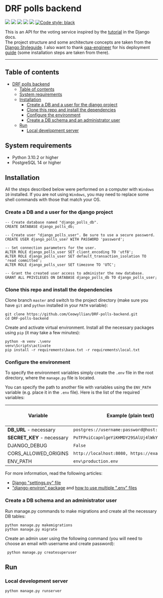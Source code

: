 # DRF polls backend

[![](https://github.com/Ceowyllian/DRF-polls-backend/actions/workflows/django.yml/badge.svg)](https://github.com/Ceowyllian/DRF-polls-backend/actions/workflows/django.yml)
[![](https://codecov.io/gh/Ceowyllian/DRF-polls-backend/branch/master/graph/badge.svg?token=DDAU4GIT09)](https://codecov.io/gh/Ceowyllian/DRF-polls-backend)
[![](https://img.shields.io/github/license/Ceowyllian/DRF-polls-backend?color=blue&label=License)](https://github.com/Ceowyllian/DRF-polls-backend/blob/master/LICENSE)
[![](https://img.shields.io/github/pipenv/locked/dependency-version/Ceowyllian/DRF-polls-backend/django?label=Django)](https://www.djangoproject.com)
[![](https://img.shields.io/github/pipenv/locked/dependency-version/Ceowyllian/DRF-polls-backend/djangorestframework?label=REST+Framework)](https://www.django-rest-framework.org/)
[![Code style: black](https://img.shields.io/badge/code%20style-black-000000.svg?label=Code+style)](https://github.com/psf/black)

This is an API for the voting service inspired by
the [tutorial](https://docs.djangoproject.com/en/4.1/intro/tutorial01/) in the Django docs.  
The project structure and some architecture concepts are taken from
the [Django Styleguide](https://github.com/HackSoftware/Django-Styleguide).
I also want to thank [qaa-engineer](https://github.com/qaa-engineer/) for his deployment
[guide](https://github.com/qaa-engineer/deploy-django) (some installation steps are taken from there).
___

## Table of contents

<!-- TOC -->

* [DRF polls backend](#drf-polls-backend)
    * [Table of contents](#table-of-contents)
    * [System requirements](#system-requirements)
    * [Installation](#installation)
        * [Create a DB and a user for the django project](#create-a-db-and-a-user-for-the-django-project)
        * [Clone this repo and install the dependencies](#clone-this-repo-and-install-the-dependencies)
        * [Configure the environment](#configure-the-environment)
        * [Create a DB schema and an administrator user](#create-a-db-schema-and-an-administrator-user)
    * [Run](#run)
        * [Local development server](#local-development-server)

<!-- TOC -->

## System requirements

- Python 3.10.2 or higher
- PostgreSQL 14 or higher

## Installation

All the steps described below were performed on a computer with `Windows 10` installed. If you are not using `Windows`,
you may need to replace some shell commands with those that match your OS.

### Create a DB and a user for the django project

```postgresql
-- Create database named "django_polls_db".
CREATE DATABASE django_polls_db;

-- Create user "django_polls_user". Be sure to use a secure password.
CREATE USER django_polls_user WITH PASSWORD 'password';

-- Set connection parameters for the user.
ALTER ROLE django_polls_user SET client_encoding TO 'utf8';
ALTER ROLE django_polls_user SET default_transaction_isolation TO 'read committed';
ALTER ROLE django_polls_user SET timezone TO 'UTC';

-- Grant the created user access to administer the new database.
GRANT ALL PRIVILEGES ON DATABASE django_polls_db TO django_polls_user;
```

### Clone this repo and install the dependencies

Clone branch `master` and switch to the project directory (make sure you have `git` and `python` installed in
your `PATH` variable):

```shell
git clone https://github.com/Ceowyllian/DRF-polls-backend.git
cd DRF-polls-backend
```

Create and activate virtual environment. Install all the necessary packages using `pip` (it may take a few minutes):

```shell
python -m venv .\venv
venv\Scripts\activate
pip install -r requirements\base.txt -r requirements\local.txt
```

### Configure the environment

To specify the environment variables simply create the `.env` file in the root directory, where the `manage.py` file is
located.

You can specify the path to another file with variables using the `ENV_PATH` variable (e.g. place it in
the `.env` file). Here is the list of the required variables:

| Variable                   | Example (plain text)                             | Default (Python value) |
|----------------------------|--------------------------------------------------|------------------------|
| **DB_URL** - necessary     | `postgres://username:password@host:port/db_name` | `None`                 |
| **SECRET_KEY** - necessary | `PoTFPuiCcapnlgeYiKHMDY29SAlUj4lWkYBKOtztVDN`    | `None`                 |
| DJANGO_DEBUG               | `False`                                          | `False`                |
| CORS_ALLOWED_ORIGINS       | `http://localhost:8080, https://example.com `    | `[]`                   |
| ENV_PATH                   | `env\production.env`                             | `".env"`               |

For more information, read the following articles:

- [Django "settings.py" file](https://docs.djangoproject.com/en/4.1/topics/settings/)
- ["django-environ" package](https://django-environ.readthedocs.io/en/latest/index.html)
  and [how to use multiple ".env" files](https://django-environ.readthedocs.io/en/latest/index.html)

### Create a DB schema and an administrator user

Run manage.py commands to make migrations and create all the necessary DB tables:

```shell
python manage.py makemigrations
python manage.py migrate
```

Create an admin user using the following command (you will need to choose an email with username and create password):

```shell
 python manage.py createsuperuser
```

## Run

### Local development server

```shell
python manage.py runserver
```
